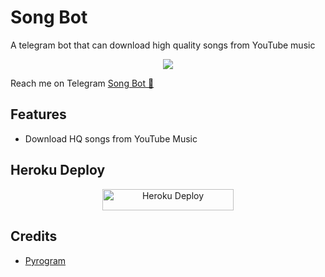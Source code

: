 # Song Bot
A telegram bot that can download high quality songs from YouTube music
<p align="center">
  <img src="https://telegra.ph/file/45d311505e7d3954fb9dc.jpg">
</p>

Reach me on Telegram [Song Bot 🎵](https://t.me/jesongbot)

## Features

- Download HQ songs from YouTube Music

## Heroku Deploy

<p align="center"><a href="https://heroku.com/deploy?template=https://github.com/ImJanindu/JESongBot"> <img src="https://img.shields.io/badge/Deploy%20To%20Heroku-blueviolet?style=for-the-badge&logo=heroku" alt="Heroku Deploy" width="210" height="34.45"/></a></p>

## Credits

- [Pyrogram](https://github.com/pyrogram)
